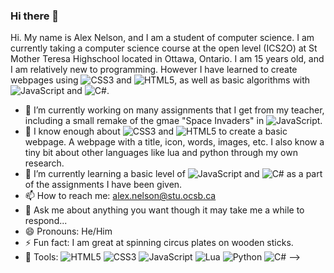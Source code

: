 ### Hi there 👋
Hi. My name is Alex Nelson, and I am a student of computer science. I am currently taking a computer science course at the open level (ICS2O) at St Mother Teresa Highschool located in Ottawa, Ontario. I am 15 years old, and I am relatively new to programming. However I have learned to create webpages using ![CSS3](https://img.shields.io/badge/css3-%231572B6.svg?style=for-the-badge&logo=css3&logoColor=white) and ![HTML5](https://img.shields.io/badge/html5-%23E34F26.svg?style=for-the-badge&logo=html5&logoColor=white), as well as basic algorithms with ![JavaScript](https://img.shields.io/badge/javascript-%23323330.svg?style=for-the-badge&logo=javascript&logoColor=%23F7DF1E) and ![C#](https://img.shields.io/badge/c%23-%23239120.svg?style=for-the-badge&logo=c-sharp&logoColor=white).

- 🔭 I’m currently working on many assignments that I get from my teacher, including a small remake of the gmae "Space Invaders" in ![JavaScript](https://img.shields.io/badge/javascript-%23323330.svg?style=for-the-badge&logo=javascript&logoColor=%23F7DF1E).
- 🧠 I know enough about ![CSS3](https://img.shields.io/badge/css3-%231572B6.svg?style=for-the-badge&logo=css3&logoColor=white) and ![HTML5](https://img.shields.io/badge/html5-%23E34F26.svg?style=for-the-badge&logo=html5&logoColor=white) to create a basic webpage. A webpage with a title, icon, words, images, etc. I also know a tiny bit about other languages like lua and python through my own research.
- 🌱 I’m currently learning a basic level of ![JavaScript](https://img.shields.io/badge/javascript-%23323330.svg?style=for-the-badge&logo=javascript&logoColor=%23F7DF1E) and ![C#](https://img.shields.io/badge/c%23-%23239120.svg?style=for-the-badge&logo=c-sharp&logoColor=white) as a part of the assignments I have been given.
- 📫 How to reach me: alex.nelson@stu.ocsb.ca
- 💬 Ask me about anything you want though it may take me a while to respond...
- 😄 Pronouns: He/Him
- ⚡ Fun fact: I am great at spinning circus plates on wooden sticks.
- 🔧 Tools: 
![HTML5](https://img.shields.io/badge/html5-%23E34F26.svg?style=for-the-badge&logo=html5&logoColor=white) ![CSS3](https://img.shields.io/badge/css3-%231572B6.svg?style=for-the-badge&logo=css3&logoColor=white) ![JavaScript](https://img.shields.io/badge/javascript-%23323330.svg?style=for-the-badge&logo=javascript&logoColor=%23F7DF1E) ![Lua](https://img.shields.io/badge/lua-%232C2D72.svg?style=for-the-badge&logo=lua&logoColor=white) ![Python](https://img.shields.io/badge/python-3670A0?style=for-the-badge&logo=python&logoColor=ffdd54) ![C#](https://img.shields.io/badge/c%23-%23239120.svg?style=for-the-badge&logo=c-sharp&logoColor=white)
-->
